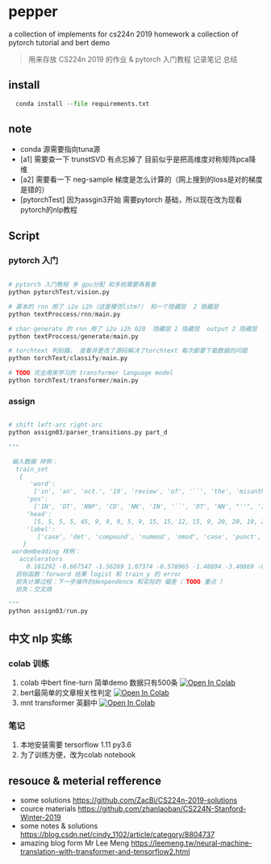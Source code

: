# pepper
 a collection of implements for cs224n 2019 homework
 a collection of pytorch tutorial
 and bert demo

> 用来存放 CS224n 2019 的作业 & pytorch 入门教程
> 记录笔记 总结

## install
``` python
  conda install --file requirements.txt
```

## note
 -  conda 源需要指向tuna源
 -  [a1]  需要查一下 trunstSVD 有点忘掉了 目前似乎是把高维度对称矩阵pca降维
 -  [a2]  需要看一下 neg-sample 梯度是怎么计算的（网上搜到的loss是对的梯度是错的）
 -  [pytorchTest]  因为assgin3开始 需要pytorch 基础，所以现在改为现看pytorch的nlp教程


## Script

### pytorch 入门

``` python

# pytorch 入门教程 多 gpu分配 和多核需要再看看
python pytorchTest/vision.py

# 基本的 rnn 用了 i2o i2h（这是模仿lstm?） 和一个隐藏层  2 隐藏层
python textProccess/rnn/main.py

# char-generate 的 rnn 用了 i2o i2h 020  隐藏层 2 隐藏层  output 2 隐藏层  2 input
python textProccess/generate/main.py

# torchtext 判别器， 查看并更改了源码解决了torchtext 每次都要下载数据的问题
python torchText/classify/main.py

# TODO 完全用来学习的 transformer language model
python torchText/transformer/main.py

```

### assign

``` python

# shift left-arc right-arc
python assign03/parser_transitions.py part_d

"""

 输入数据 样例：
  train_set
   {
      'word':
       ['in', 'an', 'oct.', '19', 'review', 'of', '``', 'the', 'misanthrope', "''", 'at', 'chicago', "'s", 'goodman', 'theatre', '-lrb-', '``', 'revitalized', 'classics', 'take', 'the', 'stage', 'in', 'windy', 'city', ',', "''", 'leisure', '&', 'arts', '-rrb-', ',', 'the', 'role', 'of', 'celimene', ',', 'played', 'by', 'kim', 'cattrall', ',', 'was', 'mistakenly', 'attributed', 'to', 'christina', 'haag', '.'],
     'pos':
       ['IN', 'DT', 'NNP', 'CD', 'NN', 'IN', '``', 'DT', 'NN', "''", 'IN', 'NNP', 'POS', 'NNP', 'NNP', '-LRB-', '``', 'VBN', 'NNS', 'VB', 'DT', 'NN', 'IN', 'NNP', 'NNP', ',', "''", 'NN', 'CC', 'NNS', '-RRB-', ',', 'DT', 'NN', 'IN', 'NNP', ',', 'VBN', 'IN', 'NNP', 'NNP', ',', 'VBD', 'RB', 'VBN', 'TO', 'NNP', 'NNP', '.'],
     'head':
       [5, 5, 5, 5, 45, 9, 9, 9, 5, 9, 15, 15, 12, 15, 9, 20, 20, 19, 20, 5, 22, 20, 25, 25, 20, 20, 20, 20, 28, 28, 20, 45, 34, 45, 36, 34, 34, 34, 41, 41, 38, 34, 45, 45, 0, 48, 48, 45, 45],
     'label':
        ['case', 'det', 'compound', 'nummod', 'nmod', 'case', 'punct', 'det', 'nmod', 'punct', 'case', 'nmod:poss', 'case', 'compound', 'nmod', 'punct', 'punct', 'amod', 'nsubj', 'dep', 'det', 'dobj', 'case', 'compound', 'nmod', 'punct', 'punct', 'dep', 'cc', 'conj', 'punct', 'punct', 'det', 'nsubjpass', 'case', 'nmod', 'punct', 'acl', 'case', 'compound', 'nmod', 'punct', 'auxpass', 'advmod', 'root', 'case', 'compound', 'nmod', 'punct']
    }
 wordembedding 样例：
   accelerators
     0.181292 -0.667547 -1.56269 1.07374 -0.578965 -1.48894 -3.40869 -0.995061 0.00719613 1.59514 0.666047 -1.23074 -1.07743 -0.151945 -0.788508 0.871682 1.44595 0.0136208 -1.34467 1.1571 0.130709 0.0227585 0.282243 0.229792 -0.0815991 -0.0376202 0.428753 0.303739 -0.73318 -0.557974 0.508922 -0.458103 -0.309525 -0.841847 1.36923 -1.28841 -1.65283 -0.621058 -0.869718 1.90532 0.00530639 -1.19798 0.830816 -1.04491 0.519946 0.066836 0.613915 -0.331479 -0.473813 -0.767639
  目标函数：forward 结果 logist 和 train_y 的 error
  损失计算过程：下一步操作的denpendence 和实际的 偏差（ TODO 重点 ）
  损失：交叉熵

"""
python assign03/run.py


```


## 中文 nlp 实练

### colab 训练
1. colab 中bert fine-turn 简单demo 数据只有500条   [![Open In Colab](https://colab.research.google.com/assets/colab-badge.svg)](https://colab.research.google.com/drive/1pP83paixvnu8fm8Xv69RwD831pBOZnPg)
2. bert最简单的文章相关性判定 [![Open In Colab](https://colab.research.google.com/assets/colab-badge.svg)](https://colab.research.google.com/drive/1VDCsK0M-eUjWKb_cz5rojw3FnjcNJvsp)
3. mnt transformer 英翻中 [![Open In Colab](https://colab.research.google.com/assets/colab-badge.svg)](https://colab.research.google.com/drive/1FJ1XQ18PTsu2jGV282mCbPKXKvroemYL)

### 笔记
1. 本地安装需要 tersorflow 1.11 py3.6
2. 为了训练方便，改为colab notebook

## resouce & meterial refference
 - some solutions https://github.com/ZacBi/CS224n-2019-solutions
 - cource materials https://github.com/zhanlaoban/CS224N-Stanford-Winter-2019
 - some notes & solutions https://blog.csdn.net/cindy_1102/article/category/8804737
 - amazing blog form Mr Lee Meng https://leemeng.tw/neural-machine-translation-with-transformer-and-tensorflow2.html
